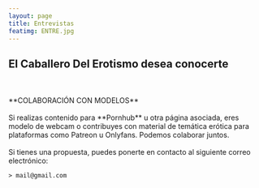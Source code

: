 ```yaml
---
layout: page
title: Entrevistas
featimg: ENTRE.jpg
---
```

## El Caballero Del Erotismo desea conocerte
<br>
<br>
**COLABORACIÓN CON MODELOS**
<br>
<br> 
Si realizas contenido para **Pornhub** u otra página asociada, eres modelo de webcam o contribuyes con material de temática erótica para plataformas como Patreon u Onlyfans. Podemos colaborar juntos.
<br>
<br>
Si tienes una propuesta, puedes ponerte en contacto al siguiente correo electrónico:

    > mail@gmail.com
